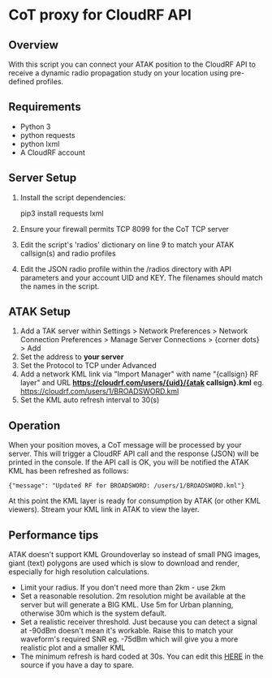 # CoT proxy for CloudRF API
## Overview
With this script you can connect your ATAK position to the CloudRF API to receive a dynamic radio propagation study on your location using pre-defined profiles.


## Requirements

 - Python 3
 - python requests
 - python lxml
 - A CloudRF account
 
 ## Server Setup 
 
1)	Install the script dependencies:

     pip3 install requests lxml
    
2)	Ensure your firewall permits TCP 8099 for the CoT TCP server
3)	Edit the script's 'radios' dictionary on line 9 to match your ATAK callsign(s) and radio profiles
4)	Edit the JSON radio profile within the /radios directory with API parameters and your account UID and KEY. The filenames should match the names in the script.

## ATAK Setup
1)	Add a TAK server within Settings > Network Preferences > Network Connection Preferences > Manage Server Connections > {corner dots} > Add
2)	Set the address to **your server** 
3)	Set the Protocol to TCP under Advanced
4) 	Add a network KML link via "Import Manager" with name "{callsign} RF layer" and URL **https://cloudrf.com/users/{uid}/{atak callsign}.kml** eg. https://cloudrf.com/users/1/BROADSWORD.kml
5)	Set the KML auto refresh interval to 30(s)

## Operation
When your position moves, a CoT message will be processed by your server. This will trigger a CloudRF API call and the response (JSON) will be printed in the console.
If the API call is OK, you will be notified the ATAK KML has been refreshed as follows:

    {"message": "Updated RF for BROADSWORD: /users/1/BROADSWORD.kml"}

At this point the KML layer is ready for consumption by ATAK (or other KML viewers). Stream your KML link in ATAK to view the layer. 

## Performance tips
ATAK doesn't support KML Groundoverlay so instead of small PNG images, giant (text) polygons are used which is slow to download and render, especially for high resolution calculations. 

 - Limit your radius. If you don't need more than 2km - use 2km
 - Set a reasonable resolution. 2m resolution might be available at the server but will generate a BIG KML. Use 5m for Urban planning, otherwise 30m which is the system default.
 - Set a realistic receiver threshold. Just because you can detect a signal at -90dBm doesn't mean it's workable. Raise this to match your waveform's required SNR eg. -75dBm which will give you a more realistic plot and a smaller KML
 - The minimum refresh is hard coded at 30s. You can edit this [HERE](https://github.com/deptofdefense/AndroidTacticalAssaultKit-CIV/blob/e97b9a26a0849f87b7cc97c0973ef01b28cffb77/atak/ATAK/app/src/main/java/com/atakmap/spatial/kml/KMLUtil.java#L77) in the source if you have a day to spare. 


